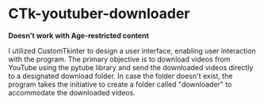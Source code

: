 # CTk-youtuber-downloader
****Doesn't work with Age-restricted content****

I utilized CustomTkinter to design a user interface, enabling user interaction with the program. The primary objective is to download videos from YouTube using the pytube library and send the downloaded videos directly to a designated download folder. In case the folder doesn't exist, the program takes the initiative to create a folder called "downloader" to accommodate the downloaded videos.
